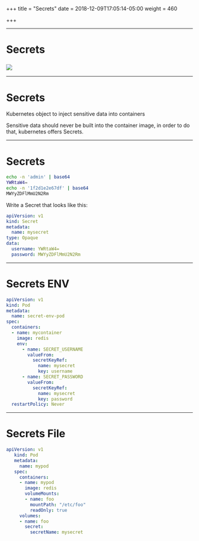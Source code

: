 +++
title = "Secrets"
date = 2018-12-09T17:05:14-05:00
weight = 460

+++

---

# Secrets

### ![](/louk8cnc-intro-k8s/images/kubernetes/secret.png) 

---

# Secrets

Kubernetes object to inject sensitive data into containers

Sensitive data should never be built into the container image, in order to do that, kubernetes offers Secrets. 

---

# Secrets
 
```bash
echo -n 'admin' | base64
YWRtaW4=
echo -n '1f2d1e2e67df' | base64
MWYyZDFlMmU2N2Rm
```

Write a Secret that looks like this:
```yaml
apiVersion: v1
kind: Secret
metadata:
  name: mysecret
type: Opaque
data:
  username: YWRtaW4=
  password: MWYyZDFlMmU2N2Rm
```

---

# Secrets ENV

```yaml
apiVersion: v1
kind: Pod
metadata:
  name: secret-env-pod
spec:
  containers:
  - name: mycontainer
    image: redis
    env:
      - name: SECRET_USERNAME
        valueFrom:
          secretKeyRef:
            name: mysecret
            key: username
      - name: SECRET_PASSWORD
        valueFrom:
          secretKeyRef:
            name: mysecret
            key: password
  restartPolicy: Never

  ```
  
---

# Secrets File

```yaml
apiVersion: v1
   kind: Pod
   metadata:
     name: mypod
   spec:
     containers:
     - name: mypod
       image: redis
       volumeMounts:
       - name: foo
         mountPath: "/etc/foo"
         readOnly: true
     volumes:
     - name: foo
       secret:
         secretName: mysecret
``` 
